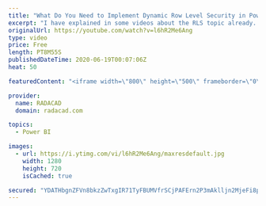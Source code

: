 ```yaml
---
title: "What Do You Need to Implement Dynamic Row Level Security in Power BI"
excerpt: "I have explained in some videos about the RLS topic already. Through my consulting experience, however, I get the feeling that many people can’t easily move from static RLS to dynamic. If you know what are things you need to have the dynamic RLS implemented, it makes the whole process simple. So this"
originalUrl: https://youtube.com/watch?v=l6hR2Me6Ang
type: video
price: Free
length: PT8M55S
publishedDateTime: 2020-06-19T00:07:06Z
heat: 50

featuredContent: "<iframe width=\"800\" height=\"500\" frameborder=\"0\" src=\"https://www.youtube.com/embed/l6hR2Me6Ang\" allow=\"accelerometer; autoplay; encrypted-media; gyroscope; picture-in-picture\" allowfullscreen></iframe>"

provider:
  name: RADACAD
  domain: radacad.com

topics:
  - Power BI

images:
  - url: https://i.ytimg.com/vi/l6hR2Me6Ang/maxresdefault.jpg
    width: 1280
    height: 720
    isCached: true

secured: "YDATHbgnZFVn8bkzZwTxgIR71TyFBUMVfrSCjPAFErn2P3mAklljn2MjeFi8p5wXvYO2K6WB6no6tXLV0CW7Id88D2WMzLlQV2DaP4Fp72e4qlwpwUiAaMwUI2OVd6SYgX05V3so1EiQsI5YW7EwUxrZbhyy4UXqCcE3hT8GAvwGoA3G/z0NW/GtJqqwrajNtrtu5e8JyRimHcvIZzuY4Dox8UICQR/sTq71mRze2FPg6OI4SmelDVS/7Prj2gptURYZ7ZcCcPNQZOJY2S5lmCWQL8RpEU/pNZ2FEuyAtpo9buIvs406k29H3YrsG/fhI4M8E9GgO19vYF2KrBOTTQ9Ij9gFQU/xX7fS6lxWP6ZCiugUr0Pj/AVb9DOBbbKg4UmHR4NOcYgyjTWZQrW6OOOu5LT0Hj1x0R0vgH+vHcA=;cDpPJmFs4Lg2XgtoJ6sCHQ=="
---
```



